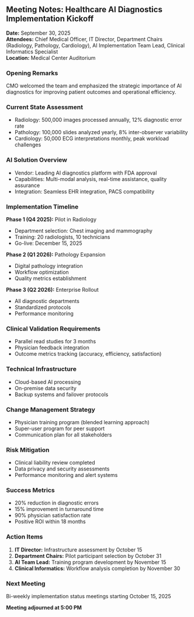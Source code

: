 ## Meeting Notes: Healthcare AI Diagnostics Implementation Kickoff

**Date:** September 30, 2025  
**Attendees:** Chief Medical Officer, IT Director, Department Chairs (Radiology, Pathology, Cardiology), AI Implementation Team Lead, Clinical Informatics Specialist  
**Location:** Medical Center Auditorium  

### Opening Remarks
CMO welcomed the team and emphasized the strategic importance of AI diagnostics for improving patient outcomes and operational efficiency.

### Current State Assessment
- Radiology: 500,000 images processed annually, 12% diagnostic error rate
- Pathology: 100,000 slides analyzed yearly, 8% inter-observer variability
- Cardiology: 50,000 ECG interpretations monthly, peak workload challenges

### AI Solution Overview
- Vendor: Leading AI diagnostics platform with FDA approval
- Capabilities: Multi-modal analysis, real-time assistance, quality assurance
- Integration: Seamless EHR integration, PACS compatibility

### Implementation Timeline
**Phase 1 (Q4 2025):** Pilot in Radiology
- Department selection: Chest imaging and mammography
- Training: 20 radiologists, 10 technicians
- Go-live: December 15, 2025

**Phase 2 (Q1 2026):** Pathology Expansion
- Digital pathology integration
- Workflow optimization
- Quality metrics establishment

**Phase 3 (Q2 2026):** Enterprise Rollout
- All diagnostic departments
- Standardized protocols
- Performance monitoring

### Clinical Validation Requirements
- Parallel read studies for 3 months
- Physician feedback integration
- Outcome metrics tracking (accuracy, efficiency, satisfaction)

### Technical Infrastructure
- Cloud-based AI processing
- On-premise data security
- Backup systems and failover protocols

### Change Management Strategy
- Physician training program (blended learning approach)
- Super-user program for peer support
- Communication plan for all stakeholders

### Risk Mitigation
- Clinical liability review completed
- Data privacy and security assessments
- Performance monitoring and alert systems

### Success Metrics
- 20% reduction in diagnostic errors
- 15% improvement in turnaround time
- 90% physician satisfaction rate
- Positive ROI within 18 months

### Action Items
1. **IT Director:** Infrastructure assessment by October 15
2. **Department Chairs:** Pilot participant selection by October 31
3. **AI Team Lead:** Training program development by November 15
4. **Clinical Informatics:** Workflow analysis completion by November 30

### Next Meeting
Bi-weekly implementation status meetings starting October 15, 2025

**Meeting adjourned at 5:00 PM**